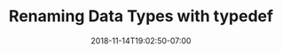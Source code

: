 ---
title: 'Renaming Data Types with typedef'
date: 2018-11-14T19:02:50-07:00
weight: 2.
draft: false
---